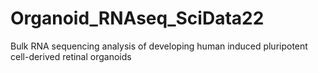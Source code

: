 # Organoid_RNAseq_SciData22
Bulk RNA sequencing analysis of developing human induced pluripotent cell-derived retinal organoids
